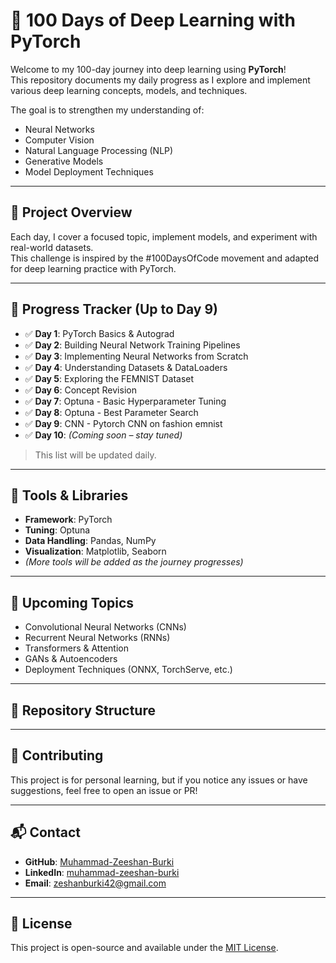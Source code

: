 # 🧠 100 Days of Deep Learning with PyTorch

Welcome to my 100-day journey into deep learning using **PyTorch**!  
This repository documents my daily progress as I explore and implement various deep learning concepts, models, and techniques.

The goal is to strengthen my understanding of:
- Neural Networks
- Computer Vision
- Natural Language Processing (NLP)
- Generative Models
- Model Deployment Techniques

---

## 🚀 Project Overview

Each day, I cover a focused topic, implement models, and experiment with real-world datasets.  
This challenge is inspired by the #100DaysOfCode movement and adapted for deep learning practice with PyTorch.

---

## 📅 Progress Tracker (Up to Day 9)

- ✅ **Day 1**: PyTorch Basics & Autograd  
- ✅ **Day 2**: Building Neural Network Training Pipelines  
- ✅ **Day 3**: Implementing Neural Networks from Scratch  
- ✅ **Day 4**: Understanding Datasets & DataLoaders  
- ✅ **Day 5**: Exploring the FEMNIST Dataset  
- ✅ **Day 6**: Concept Revision  
- ✅ **Day 7**: Optuna - Basic Hyperparameter Tuning  
- ✅ **Day 8**: Optuna - Best Parameter Search  
- ✅ **Day 9**: CNN - Pytorch CNN on fashion emnist
- ✅ **Day 10**: *(Coming soon – stay tuned)*
> This list will be updated daily.

---

## 🧰 Tools & Libraries

- **Framework**: PyTorch  
- **Tuning**: Optuna  
- **Data Handling**: Pandas, NumPy  
- **Visualization**: Matplotlib, Seaborn  
- *(More tools will be added as the journey progresses)*

---

## 🎯 Upcoming Topics

- Convolutional Neural Networks (CNNs)  
- Recurrent Neural Networks (RNNs)  
- Transformers & Attention  
- GANs & Autoencoders  
- Deployment Techniques (ONNX, TorchServe, etc.)  

---

## 📁 Repository Structure


---

## 🤝 Contributing

This project is for personal learning, but if you notice any issues or have suggestions, feel free to open an issue or PR!

---

## 📬 Contact

- **GitHub**: [Muhammad-Zeeshan-Burki](https://github.com/Muhammad-Zeeshan-Burki)
- **LinkedIn**: [muhammad-zeeshan-burki](https://www.linkedin.com/in/muhammad-zeeshan-burki/)
- **Email**: zeshanburki42@gmail.com

---

## 📄 License

This project is open-source and available under the [MIT License](LICENSE).

